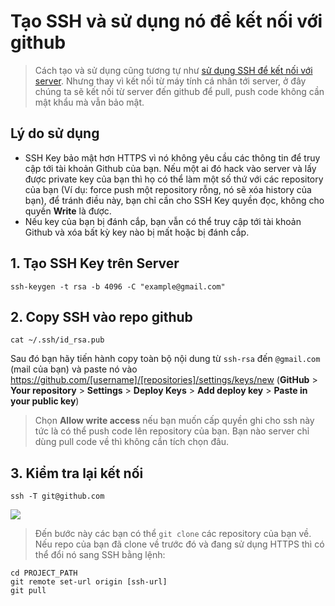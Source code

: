 # Tạo SSH và sử dụng nó để kết nối với github
> Cách tạo và sử dụng cũng tương tự như [sử dụng SSH để kết nối với server](ssh-local-and-server.md). Nhưng thay vì kết nối từ máy tính cá nhân tới server, ở đây chúng ta sẽ kết nối từ server đến github để pull, push code không cần mật khẩu mà vẫn bảo mật.

## Lý do sử dụng
- SSH Key bảo mật hơn HTTPS vì nó không yêu cầu các thông tin để truy cập tới tài khoản Github của bạn. Nếu một ai đó hack vào server và lấy được private key của bạn thì họ có thể làm một số thứ với các repository của bạn (Ví dụ: force push một repository rỗng, nó sẽ xóa history của bạn), để tránh điều này, bạn chỉ cần cho SSH Key quyền đọc, không cho quyền **Write** là được.
- Nếu key của bạn bị đánh cắp, bạn vẫn có thể truy cập tới tài khoản Github và xóa bất kỳ key nào bị mất hoặc bị đánh cắp.

## 1. Tạo SSH Key trên Server
```
ssh-keygen -t rsa -b 4096 -C "example@gmail.com"
```

## 2. Copy SSH vào repo github
```
cat ~/.ssh/id_rsa.pub
```
Sau đó bạn hãy tiến hành copy toàn bộ nội dung từ `ssh-rsa` đến `@gmail.com` (mail của bạn) và paste nó vào https://github.com/[username]/[repositories]/settings/keys/new (**GitHub** > **Your repository** > **Settings** > **Deploy Keys** > **Add deploy key** > **Paste in your public key**)
> Chọn **Allow write access** nếu bạn muốn cấp quyền ghi cho ssh này tức là có thể push code lên repository của bạn. Bạn nào server chỉ dùng pull code về thì không cần tích chọn đâu.

## 3. Kiểm tra lại kết nối
```
ssh -T git@github.com
```
<img src="https://i.imgur.com/vWbJEQz.png" />

> Đến bước này các bạn có thể `git clone` các repository của bạn về. Nếu repo của bạn đã clone về trước đó và đang sử dụng HTTPS thì có thể đổi nó sang SSH bằng lệnh:
```
cd PROJECT_PATH
git remote set-url origin [ssh-url]
git pull
```
